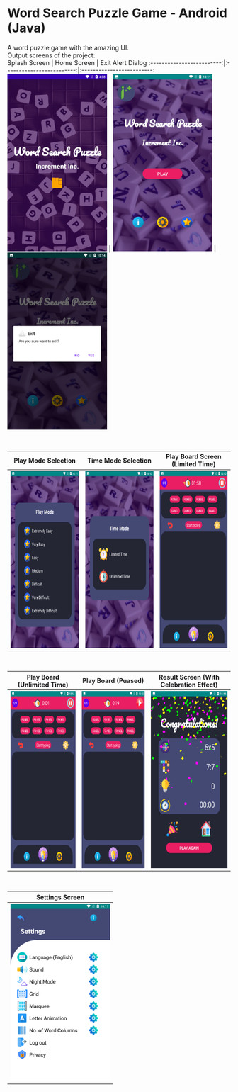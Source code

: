 # Word Search Puzzle Game - Android (Java)<br>
A word puzzle game with the amazing UI.<br>
Output screens of the project:<br>
Splash Screen        |  Home Screen     |  Exit Alert Dialog
:-------------------------:|:-------------------------:|:-------------------------:
<img src="ss/splash.png" alt="Splash Screen" height=400 />  |  <img src="ss/home.png" alt="Home Page" height=400 />  |  <img src="ss/exit_alert.png" alt="Exit Alert Dialog" height=400 />

<br>

Play Mode Selection        |  Time Mode Selection     |  Play Board Screen (Limited Time)
:-------------------------:|:-------------------------:|:-------------------------:
<img src="ss/play_mode.png" alt="Play Mode Screen" height=400 />  |  <img src="ss/time_mode.png" alt="Time Mode" height=400 />  |  <img src="ss/play_board_limited.png" alt="Play Board (Limited-Time)" height=400 />

<br>

Play Board (Unlimited Time)        |  Play Board (Puased)     |  Result Screen (With Celebration Effect)
:-------------------------:|:-------------------------:|:-------------------------:
<img src="ss/play_board_unlimited.png" alt="Play Board (Unlimited Time)" height=400 />  |  <img src="ss/play_board_paused.png" alt="Play Board (Puased)" height=400 />  |  <img src="ss/result.png" alt="Result Screen" height=400 />
<br>

Settings Screen        |
:-------------------------:|
<img src="ss/settings.png" alt="Settings Screen" height=400 />  |
<br>
